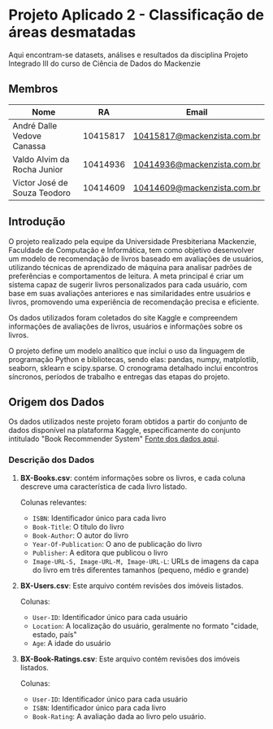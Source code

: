 # Projeto Aplicado 2 - Classificação de áreas desmatadas
Aqui encontram-se datasets, análises e resultados da disciplina Projeto Integrado III do curso de Ciência de Dados do Mackenzie

## Membros

| Nome                         | RA       | Email                       |
| ---------------------------- | -------- | --------------------------- |
| André Dalle Vedove Canassa   | 10415817 | 10415817@mackenzista.com.br |
| Valdo Alvim da Rocha Junior  | 10414936 | 10414936@mackenzista.com.br |
| Victor José de Souza Teodoro | 10414609 | 10414609@mackenzista.com.br |

## Introdução
O projeto realizado pela equipe da Universidade Presbiteriana Mackenzie, Faculdade de Computação e Informática, tem como objetivo desenvolver um modelo de recomendação de livros baseado em avaliações de usuários, utilizando técnicas de aprendizado de máquina para analisar padrões de preferências e comportamentos de leitura. A meta principal é criar um sistema capaz de sugerir livros personalizados para cada usuário, com base em suas avaliações anteriores e nas similaridades entre usuários e livros, promovendo uma experiência de recomendação precisa e eficiente.

Os dados utilizados foram coletados do site Kaggle e compreendem informações de avaliações de livros, usuários e informações sobre os livros.

O projeto define um modelo analítico que inclui o uso da linguagem de programação Python e bibliotecas, sendo elas: pandas, numpy, matplotlib, seaborn, sklearn e scipy.sparse. O cronograma detalhado inclui encontros síncronos, períodos de trabalho e entregas das etapas do projeto.

## Origem dos Dados
Os dados utilizados neste projeto foram obtidos a partir do conjunto de dados disponível na plataforma Kaggle, especificamente do conjunto intitulado "Book Recommender System" [Fonte dos dados aqui](https://www.kaggle.com/datasets/rxsraghavagrawal/book-recommender-system/code).

### Descrição dos Dados

1. **BX-Books.csv**: contém informações sobre os livros, e cada coluna descreve uma característica de cada livro listado.
   
   Colunas relevantes:
   - `ISBN`: Identificador único para cada livro 
   - `Book-Title`: O título do livro
   - `Book-Author`: O autor do livro
   - `Year-Of-Publication`: O ano de publicação do livro
   - `Publisher`: A editora que publicou o livro
   - `Image-URL-S, Image-URL-M, Image-URL-L`: URLs de imagens da capa do livro em três diferentes tamanhos (pequeno, médio e grande)   


2. **BX-Users.csv**: Este arquivo contém revisões dos imóveis listados.

   Colunas:
   - `User-ID`: Identificador único para cada usuário
   - `Location`: A localização do usuário, geralmente no formato "cidade, estado, país"
   - `Age`: A idade do usuário


2. **BX-Book-Ratings.csv**: Este arquivo contém revisões dos imóveis listados.

   Colunas:
   - `User-ID`: Identificador único para cada usuário
   - `ISBN`: Identificador único para cada livro
   - `Book-Rating`: A avaliação dada ao livro pelo usuário.
